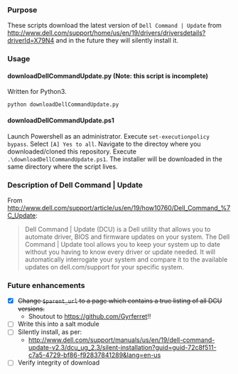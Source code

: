### Purpose

These scripts download the latest version of `Dell Command | Update` from http://www.dell.com/support/home/us/en/19/drivers/driversdetails?driverId=X79N4 and in the future they will silently install it.

### Usage

#### downloadDellCommandUpdate.py (Note: this script is incomplete)

Written for Python3.

`python downloadDellCommandUpdate.py`

#### downloadDellCommandUpdate.ps1

Launch Powershell as an administrator.
Execute `set-executionpolicy bypass`. Select `[A] Yes to all`.
Navigate to the directoy where you downloaded/cloned this repository.
Execute `.\downloadDellCommandUpdate.ps1`. The installer will be downloaded in the same directory where the script lives.


### Description of Dell Command | Update

From http://www.dell.com/support/article/us/en/19/how10760/Dell_Command_%7C_Update:

> Dell Command | Update (DCU) is a Dell utility that allows you to automate driver, BIOS and firmware updates on your system. The Dell Command | Update tool allows you to keep your system up to date without you having to know every driver or update needed. It will automatically interrogate your system and compare it to the available updates on dell.com/support for your specific system.


### Future enhancements
- [x] ~~Change `$parent_url` to a page which contains a true listing of all DCU versions.~~
  - Shoutout to https://github.com/Gyrferret!!
- [ ] Write this into a salt module
- [ ] Silently install, as per:
  - http://www.dell.com/support/manuals/us/en/19/dell-command-update-v2.3/dcu_ug_2.3/silent-installation?guid=guid-72c8f511-c7a5-4729-bf86-f92837841289&lang=en-us
- [ ] Verify integrity of download
